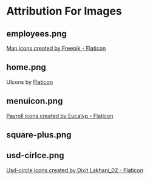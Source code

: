 # Attribution For Images

## employees.png
<a href="https://www.flaticon.com/free-icons/man" title="man icons">Man icons created by Freepik - Flaticon</a>

## home.png
UIcons by <a href="https://www.flaticon.com/uicons">Flaticon</a>

## menuicon.png
<a href="https://www.flaticon.com/free-icons/payroll" title="payroll icons">Payroll icons created by Eucalyp - Flaticon</a>

## square-plus.png

## usd-cirlce.png
<a href="https://www.flaticon.com/free-icons/usd-circle" title="usd-circle icons">Usd-circle icons created by Dixit Lakhani_02 - Flaticon</a>
